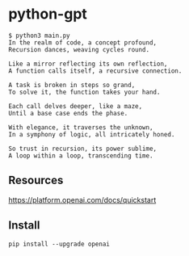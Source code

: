 # python-gpt

```
$ python3 main.py
In the realm of code, a concept profound,
Recursion dances, weaving cycles round.

Like a mirror reflecting its own reflection,
A function calls itself, a recursive connection.

A task is broken in steps so grand,
To solve it, the function takes your hand.

Each call delves deeper, like a maze,
Until a base case ends the phase.

With elegance, it traverses the unknown,
In a symphony of logic, all intricately honed.

So trust in recursion, its power sublime,
A loop within a loop, transcending time.
```

## Resources

https://platform.openai.com/docs/quickstart

## Install

```
pip install --upgrade openai
```
